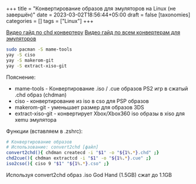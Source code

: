 +++
title = "Конвертирование образов для эмуляторов на Linux (не завершён)"
date = 2023-03-02T18:56:44+05:00
draft = false
[taxonomies]
categories = []
tags = ["Linux"]
+++

[Видео гайд по chd конвертеру](https://www.youtube.com/watch?v=DGKTCox6SyY)
[Видео гайд по всем конвертерам для эмуляторов](https://www.youtube.com/watch?v=LehvqHycejc)

```bash
sudo pacman -S mame-tools
yay -S ciso
yay -S makerom-git
yay -S extract-xiso-git
```

Пояснение:
* mame-tools - Конвертирование .iso / .cue образов PS2 игр в сжатый .chd образ (chdman)
* ciso - конвертирование из iso в cso для PSP образов
* makerom-git - уменьшает размер для образов 3DS
* extract-xiso-git - конвертирует Xbox/Xbox360 iso образы в xiso для xemu эмулятора

Функции (вставляем в .zshrc):
```bash
# Конвертирование образов
# Использование: convert2chd [файл]
convert2chd(){ chdman createcd -i "$1" -o "${1%.*}.chd" ;}
chd2cue(){ chdman extractcd -i "$1" -o "${1%.*}.cue" ;}
iso2cso(){ ciso 9 "$1" "${1%.*}.cso" ;}
```

Используя convert2chd образ .iso God Hand (1.5GB) сжат до 1.1GB
